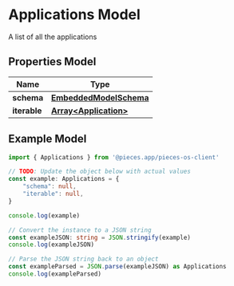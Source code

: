 
# Applications Model

A list of all the applications

## Properties Model

Name | Type
------------ | -------------
**schema** | [**EmbeddedModelSchema**](EmbeddedModelSchema)
**iterable** | [**Array&lt;Application&gt;**](Application)

## Example Model

```typescript
import { Applications } from '@pieces.app/pieces-os-client'

// TODO: Update the object below with actual values
const example: Applications = {
    "schema": null,
    "iterable": null,
}

console.log(example)

// Convert the instance to a JSON string
const exampleJSON: string = JSON.stringify(example)
console.log(exampleJSON)

// Parse the JSON string back to an object
const exampleParsed = JSON.parse(exampleJSON) as Applications
console.log(exampleParsed)
```


